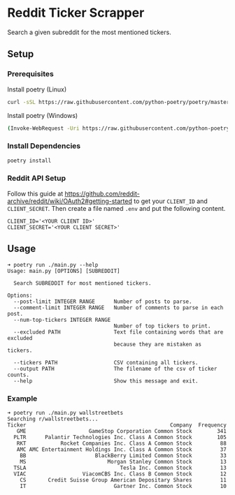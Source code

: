 # Reddit Ticker Scrapper

Search a given subreddit for the most mentioned tickers.

## Setup

### Prerequisites
Install poetry (Linux)
```bash
curl -sSL https://raw.githubusercontent.com/python-poetry/poetry/master/get-poetry.py | python -
```

Install poetry (Windows)
```bash
(Invoke-WebRequest -Uri https://raw.githubusercontent.com/python-poetry/poetry/master/get-poetry.py -UseBasicParsing).Content | python -
```

### Install Dependencies
```bash
poetry install
```

### Reddit API Setup
Follow this guide at
https://github.com/reddit-archive/reddit/wiki/OAuth2#getting-started to get your `CLIENT_ID` and `CLIENT_SECRET`. Then create a file named `.env` and put the following content.
```
CLIENT_ID='<YOUR CLIENT ID>'
CLIENT_SECRET='<YOUR CLIENT SECRET>'
```

## Usage
```
➜ poetry run ./main.py --help
Usage: main.py [OPTIONS] [SUBREDDIT]

  Search SUBREDDIT for most mentioned tickers.

Options:
  --post-limit INTEGER RANGE      Number of posts to parse.
  --comment-limit INTEGER RANGE   Number of comments to parse in each post.
  --num-top-tickers INTEGER RANGE
                                  Number of top tickers to print.
  --excluded PATH                 Text file containing words that are excluded
                                  because they are mistaken as tickers.

  --tickers PATH                  CSV containing all tickers.
  --output PATH                   The filename of the csv of ticker counts.
  --help                          Show this message and exit.
```
### Example
```
➜ poetry run ./main.py wallstreetbets
Searching r/wallstreetbets...
Ticker                                              Company  Frequency
   GME                    GameStop Corporation Common Stock        341
  PLTR      Palantir Technologies Inc. Class A Common Stock        105
   RKT           Rocket Companies Inc. Class A Common Stock         88
   AMC AMC Entertainment Holdings Inc. Class A Common Stock         37
    BB                      BlackBerry Limited Common Stock         33
    MS                          Morgan Stanley Common Stock         13
  TSLA                              Tesla Inc. Common Stock         13
  VIAC                  ViacomCBS Inc. Class B Common Stock         12
    CS       Credit Suisse Group American Depositary Shares         11
    IT                            Gartner Inc. Common Stock         10
```